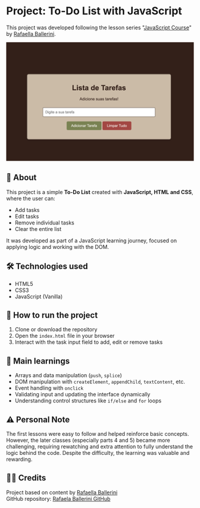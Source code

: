 # Project: To-Do List with JavaScript

This project was developed following the lesson series "[JavaScript Course](https://www.youtube.com/playlist?list=PLhkO7OMKgT_rRK3qvJsZAy3jrkupOxD_h)" by [Rafaella Ballerini](https://github.com/rafaballerini).

![To-Do List](github/todo-preview.png)

## 🧠 About

This project is a simple **To-Do List** created with **JavaScript, HTML and CSS**, where the user can:
- Add tasks
- Edit tasks
- Remove individual tasks
- Clear the entire list

It was developed as part of a JavaScript learning journey, focused on applying logic and working with the DOM.

## 🛠 Technologies used

- HTML5  
- CSS3  
- JavaScript (Vanilla)

## 🚀 How to run the project

1. Clone or download the repository  
2. Open the `index.html` file in your browser  
3. Interact with the task input field to add, edit or remove tasks

## 🎯 Main learnings

- Arrays and data manipulation (`push`, `splice`)  
- DOM manipulation with `createElement`, `appendChild`, `textContent`, etc.  
- Event handling with `onclick`  
- Validating input and updating the interface dynamically  
- Understanding control structures like `if/else` and `for` loops

## ⚠️ Personal Note

The first lessons were easy to follow and helped reinforce basic concepts. However, the later classes (especially parts 4 and 5) became more challenging, requiring rewatching and extra attention to fully understand the logic behind the code. Despite the difficulty, the learning was valuable and rewarding.

## 👩‍💻 Credits

Project based on content by [Rafaella Ballerini](https://www.youtube.com/@RafaellaBallerini)  
GitHub repository: [Rafaela Ballerini GitHub](https://github.com/rafaballerini)
